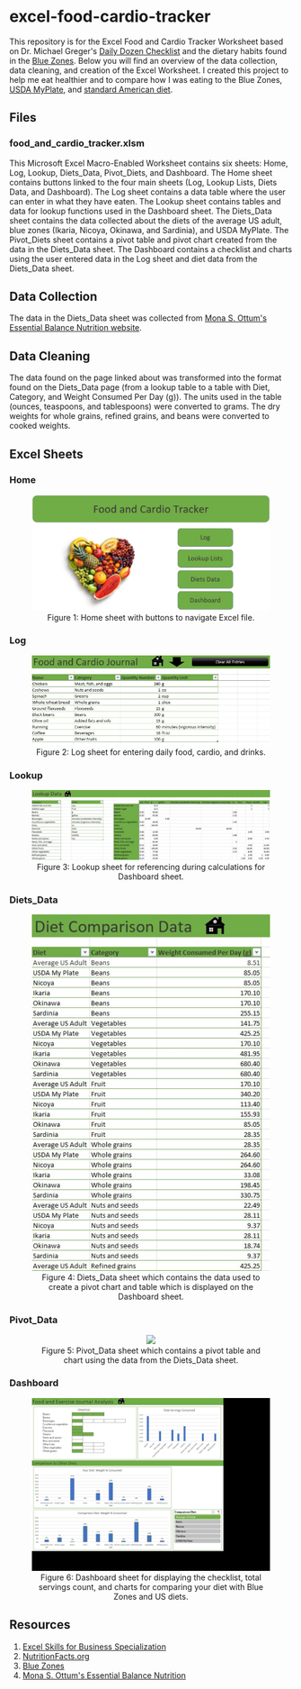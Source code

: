# excel-food-cardio-tracker

This repository is for the Excel Food and Cardio Tracker Worksheet based on Dr. Michael Greger's [Daily Dozen Checklist](https://nutritionfacts.org/video/dr-gregers-daily-dozen-checklist/) and the dietary habits found in the [Blue Zones](https://www.bluezones.com/). Below you will find an overview of the data collection, data cleaning, and creation of the Excel Worksheet. I created this project to help me eat healthier and to compare how I was eating to the Blue Zones, [USDA MyPlate](https://www.myplate.gov/), and [standard American diet](https://pubmed.ncbi.nlm.nih.gov/21139124/).

## Files

### food_and_cardio_tracker.xlsm

This Microsoft Excel Macro-Enabled Worksheet contains six sheets: Home, Log, Lookup, Diets_Data, Pivot_Diets, and Dashboard. The Home sheet contains buttons linked to the four main sheets (Log, Lookup Lists, Diets Data, and Dashboard). The Log sheet contains a data table where the user can enter in what they have eaten. The Lookup sheet contains tables and data for lookup functions used in the Dashboard sheet. The Diets_Data sheet contains the data collected about the diets of the average US adult, blue zones (Ikaria, Nicoya, Okinawa, and Sardinia), and USDA MyPlate. The Pivot_Diets sheet contains a pivot table and pivot chart created from the data in the Diets_Data sheet. The Dashboard contains a checklist and charts using the user entered data in the Log sheet and diet data from the Diets_Data sheet.

## Data Collection

The data in the Diets_Data sheet was collected from [Mona S. Ottum's Essential Balance Nutrition website](http://www.monaottum.com/2017/05/17/nicoya-costa-rica-a-puzzling-blue-zone-diet-light-on-vegetables-and-high-in-carbohydrate-and-sugar/).

## Data Cleaning

The data found on the page linked about was transformed into the format found on the Diets_Data page (from a lookup table to a table with Diet, Category, and Weight Consumed Per Day (g)). The units used in the table (ounces, teaspoons, and tablespoons) were converted to grams. The dry weights for whole grains, refined grains, and beans were converted to cooked weights.

## Excel Sheets

### Home

<div align="center">
<figure>
<img src="images/Home.jpg"><br/>
  <figcaption>Figure 1: Home sheet with buttons to navigate Excel file.</figcaption>
</figure>
</div>

### Log

<div align="center">
<figure>
<img src="images/Log.jpg"><br/>
  <figcaption>Figure 2: Log sheet for entering daily food, cardio, and drinks.</figcaption>
</figure>
</div>

### Lookup

<div align="center">
<figure>
<img src="images/Lookup.jpg"><br/>
  <figcaption>Figure 3: Lookup sheet for referencing during calculations for Dashboard sheet.</figcaption>
</figure>
</div>

### Diets_Data

<div align="center">
<figure>
<img src="images/Diets_Data.jpg"><br/>
  <figcaption>Figure 4: Diets_Data sheet which contains the data used to create a pivot chart and table which is displayed on the Dashboard sheet.</figcaption>
</figure>
</div>

### Pivot_Data

<div align="center">
<figure>
<img src="images/Pivot_Data.jpg"><br/>
  <figcaption>Figure 5: Pivot_Data sheet which contains a pivot table and chart using the data from the Diets_Data sheet.</figcaption>
</figure>
</div>

### Dashboard

<div align="center">
<figure>
<img src="images/Dashboard.jpg"><br/>
  <figcaption>Figure 6: Dashboard sheet for displaying the checklist, total servings count, and charts for comparing your diet with Blue Zones and US diets.</figcaption>
</figure>
</div>

## Resources

1. [Excel Skills for Business Specialization](https://www.coursera.org/specializations/excel)
2. [NutritionFacts.org](https://nutritionfacts.org/video/dr-gregers-daily-dozen-checklist/)
3. [Blue Zones](https://www.bluezones.com/)
4. [Mona S. Ottum's Essential Balance Nutrition](http://www.monaottum.com/)
